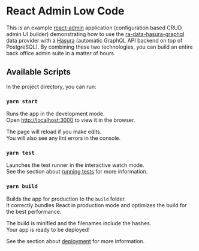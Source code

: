 # React Admin Low Code

This is an example [react-admin](https://marmelab.com/react-admin/) application (configuration based CRUD admin UI builder) demonstrating how to use the [ra-data-hasura-graphql](https://github.com/Steams/ra-data-hasura-graphql) data provider with a [Hasura](https://hasura.io/) (automatic GraphQL API backend on top of PostgreSQL). By combining these two technologies, you can build an entire back office admin suite in a matter of hours. 

## Available Scripts

In the project directory, you can run:

### `yarn start`

Runs the app in the development mode.<br />
Open [http://localhost:3000](http://localhost:3000) to view it in the browser.

The page will reload if you make edits.<br />
You will also see any lint errors in the console.

### `yarn test`

Launches the test runner in the interactive watch mode.<br />
See the section about [running tests](https://facebook.github.io/create-react-app/docs/running-tests) for more information.

### `yarn build`

Builds the app for production to the `build` folder.<br />
It correctly bundles React in production mode and optimizes the build for the best performance.

The build is minified and the filenames include the hashes.<br />
Your app is ready to be deployed!

See the section about [deployment](https://facebook.github.io/create-react-app/docs/deployment) for more information.
